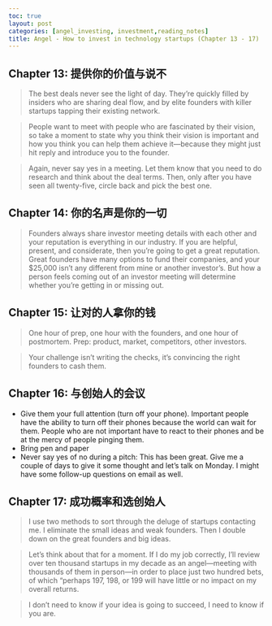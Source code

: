 ```yaml
---
toc: true
layout: post
categories: [angel_investing, investment,reading_notes]
title: Angel - How to invest in technology startups (Chapter 13 - 17)
---
```

## Chapter 13: 提供你的价值与说不
> The best deals never see the light of day. They’re quickly filled by insiders who are sharing deal flow, and by elite founders with killer startups tapping their existing network.

> People want to meet with people who are fascinated by their vision, so take a moment to state why you think their vision is important and how you think you can help them achieve it—because they might just hit reply and introduce you to the founder.

> Again, never say yes in a meeting. Let them know that you need to do research and think about the deal terms. Then, only after you have seen all twenty-five, circle back and pick the best one.

## Chapter 14: 你的名声是你的一切
> Founders always share investor meeting details with each other and your reputation is everything in our industry. If you are helpful, present, and considerate, then you’re going to get a great reputation. Great founders have many options to fund their companies, and your $25,000 isn’t any different from mine or another investor’s. But how a person feels coming out of an investor meeting will determine whether you’re getting in or missing out.

## Chapter 15: 让对的人拿你的钱
> One hour of prep, one hour with the founders, and one hour of postmortem. Prep: product, market, competitors, other investors.

> Your challenge isn’t writing the checks, it’s convincing the right founders to cash them.

## Chapter 16: 与创始人的会议
- Give them your full attention (turn off your phone). Important people have the ability to turn off their phones because the world can wait for them. People who are not important have to react to their phones and be at the mercy of people pinging them.
- Bring pen and paper
- Never say yes of no during a pitch: This has been great. Give me a couple of days to give it some thought and let’s talk on Monday. I might have some follow-up questions on email as well.

## Chapter 17: 成功概率和选创始人
> I use two methods to sort through the deluge of startups contacting me. I eliminate the small ideas and weak founders. Then I double down on the great founders and big ideas.

> Let’s think about that for a moment. If I do my job correctly, I’ll review over ten thousand startups in my decade as an angel—meeting with thousands of them in person—in order to place just two hundred bets, of which “perhaps 197, 198, or 199 will have little or no impact on my overall returns.

> I don’t need to know if your idea is going to succeed, I need to know if you are.
